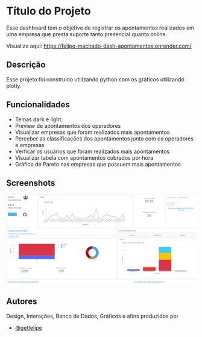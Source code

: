 
# Título do Projeto

Esse dashboard tem o objetivo de registrar os apontamentos realizados em uma empresa que presta suporte tanto presencial quanto online.

Visualize aqui: https://felipe-machado-dash-apontamentos.onrender.com/


## Descrição

Esse projeto foi construído utilizando python com os gráficos utilizando plotly. 


## Funcionalidades

- Temas dark e light
- Preview de apontamentos dos operadores
- Visualizar empresas que foram realizados mais apontamentos
- Perceber as classificações dos apontamentos junto com os operadores e empresas
- Verficar os usuários que foram realizados mais apontamentos
- Visualizar tabela com apontamentos cobrados por hora
- Gráfico de Pareto nas empresas que possuem mais apontamentos


## Screenshots


![dash](https://github.com/getfelipe/Dashboard-Apontamentos/blob/main/dash-apontamentos.png)

## Autores

Design, Interações, Banco de Dados, Gráficos e afins produzidos por
- [@getfelipe](https://github.com/getfelipe)

